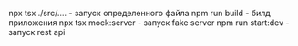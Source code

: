 npx tsx ./src/.... - запуск определенного файла
npm run build - билд приложения
npx tsx mock:server - запуск fake server
npm run start:dev - запуск rest api 
